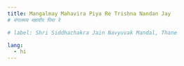 ```yaml
---
title: Mangalmay Mahavira Piya Re Trishna Nandan Jay
# मंगलमय महावीर पिया रे

# label: Shri Siddhachakra Jain Navyuvak Mandal, Thane

lang:
  - hi
---
```

